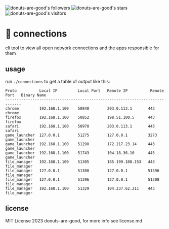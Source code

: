 ![donuts-are-good's followers](https://img.shields.io/github/followers/donuts-are-good?&color=555&style=for-the-badge&label=followers) ![donuts-are-good's stars](https://img.shields.io/github/stars/donuts-are-good?affiliations=OWNER%2CCOLLABORATOR&color=555&style=for-the-badge) ![donuts-are-good's visitors](https://komarev.com/ghpvc/?username=donuts-are-good&color=555555&style=for-the-badge&label=visitors)

# 🦊 connections
cli tool to view all open network connections and the apps responsible for them

## usage
run `./connections` to get a table of output like this:

```
Proto          Local IP         Local Port   Remote IP          Remote Port   Binary Name
-----------------------------------------------------------------------------
chrome         192.168.1.100    50840        203.0.113.1       443           chrome
firefox        192.168.1.100    50852        198.51.100.5      443           firefox
safari         192.168.1.100    50978        203.0.113.1       443           safari
game_launcher  127.0.0.1        51275        127.0.0.1         3273          game_launcher
game_launcher  192.168.1.100    51298        172.217.23.14     443           game_launcher
game_launcher  192.168.1.100    51743        104.18.36.10      443           game_launcher
file_manager   192.168.1.100    51305        185.199.108.153   443           file_manager
file_manager   127.0.0.1        51308        127.0.0.1         51396         file_manager
file_manager   127.0.0.1        51396        127.0.0.1         51308         file_manager
file_manager   192.168.1.100    51329        104.237.62.211    443           file_manager

```
## license

MIT License 2023 donuts-are-good, for more info see license.md
